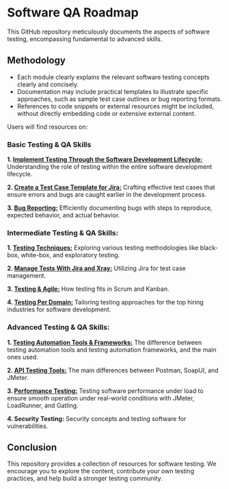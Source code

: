 # Software QA Roadmap

This GitHub repository meticulously documents the aspects of software testing, encompassing fundamental to advanced skills.

## Methodology

- Each module clearly explains the relevant software testing concepts clearly and concisely.
- Documentation may include practical templates to illustrate specific approaches, such as sample test case outlines or bug reporting formats.
- References to code snippets or external resources might be included, without directly embedding code or extensive external content.

Users will find resources on:

### Basic Testing & QA Skills

**1. [Implement Testing Through the Software Development Lifecycle:](https://github.com/amandaestevez/softwareqa/blob/2b9b084462cab0a0ce683e9a8099b741d3c6d199/00-IMPLEMENT-TESTING-THROUGH-SDLC/README.md)** Understanding the role of testing within the entire software development lifecycle.

**2. [Create a Test Case Template for Jira:](https://github.com/amandaestevez/softwareqa/blob/72939780c3d53526f7d4e4cb9c5301e9d528138f/01-CREATE-A-TEST-CASE-TEMPLATE-FOR-JIRA/README.md)** Crafting effective test cases that ensure errors and bugs are caught earlier in the development process.

**3. [Bug Reporting:](https://github.com/amandaestevez/softwareqa/tree/f76ecaf851d7ed7cf56cf84a268a7330aa8f9e80/02-BUG-REPORTING)** Efficiently documenting bugs with steps to reproduce, expected behavior, and actual behavior.

### Intermediate Testing & QA Skills:

**1. [Testing Techniques:](https://github.com/amandaestevez/softwareqa/tree/f6f74e209ec8fa73e928a1d5bcf9c5ec0ee1637c/03-TESTING-TECHNIQUES)** Exploring various testing methodologies like black-box, white-box, and exploratory testing.

**2. [Manage Tests With Jira and Xray:](https://github.com/amandaestevez/softwareqa/blob/de1f6b6a3cfe5a08bfffca3e5dc726907a7b456f/04-TEST-MANAGEMENT-TOOLS/README.md)**  Utilizing Jira for test case management.

**3. [Testing & Agile:](https://github.com/amandaestevez/softwareqa/tree/df85adf828ac8e13bd76a0deb6609d8a1741bfb5/05-TESTING-%26-AGILE)**  How testing fits in Scrum and Kanban.

**4. [Testing Per Domain:](https://github.com/amandaestevez/softwareqa/tree/df2929eb6f083f9cb857be244d8e7cfadf519f70/06-TESTING-PER-DOMAIN)** Tailoring testing approaches for the top hiring industries for software development.

### Advanced Testing & QA Skills:

**1. [Testing Automation Tools & Frameworks:](https://github.com/amandaestevez/softwareqa/tree/29b804466f2899a9656dc6028095aab0b3c63f2e/07-AUTOMATION-TESTING-TOOLS-%26-FRAMEWORKS)** The difference between testing automation tools and testing automation frameworks, and the main ones used.

**2. [API Testing  Tools:](https://github.com/amandaestevez/softwareqa/tree/bf806877bdd55d173be54a30635afc223ee18258/08-API-TESTING-TOOLS)** The main differences between Postman, SoapUI, and JMeter.

**3. [Performance Testing:](https://github.com/amandaestevez/softwareqa/tree/5090b2cda05c253c43e67b24cca3659fbd4edc84/08-COMPARING-JMETER-LOADRUNNER-GATLING)** Testing software performance under load to ensure smooth operation under real-world conditions with JMeter, LoadRunner, and Gatling.

**4. Security Testing:** Security concepts and testing software for vulnerabilities.

## Conclusion
This repository provides a collection of resources for software testing. We encourage you to explore the content, contribute your own testing practices, and help build a stronger testing community.

